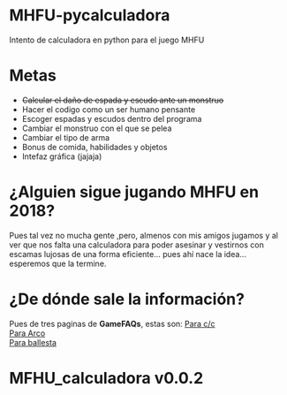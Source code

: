 # MHFU-pycalculadora
Intento de calculadora en python para el juego MHFU


# Metas
- ~~Calcular el daño de espada y escudo ante un monstruo~~
- Hacer el codigo como un ser humano pensante
- Escoger espadas y escudos dentro del programa
- Cambiar el monstruo con el que se pelea
- Cambiar el tipo de arma
- Bonus de comida, habilidades y objetos
- Intefaz gráfica (jajaja)


# ¿Alguien sigue jugando MHFU en 2018?
Pues tal vez no mucha gente ,pero, almenos con mis amigos jugamos y al ver que nos falta una calculadora para poder asesinar
 y vestirnos con escamas lujosas de una forma eficiente... pues ahí nace la idea... esperemos que la termine.

# ¿De dónde sale la información?
Pues de tres paginas de **GameFAQs**, estas son:
[Para c/c](https://gamefaqs.gamespot.com/psp/943356-monster-hunter-freedom-unite/faqs/53339)\
[Para Arco](https://gamefaqs.gamespot.com/psp/943356-monster-hunter-freedom-unite/faqs/57883)\
[Para ballesta](https://gamefaqs.gamespot.com/psp/943356-monster-hunter-freedom-unite/faqs/57865)

# MFHU_calculadora v0.0.2
